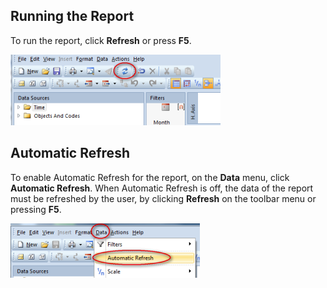 ## Running the Report

To run the report, click **Refresh** or press **F5**.

![ID2A84FC5BC875451B.ID7F99B2D5573B4DCC.png](media/ID2A84FC5BC875451B.ID7F99B2D5573B4DCC.png)


## Automatic Refresh

To enable Automatic Refresh for the report, on the **Data** menu, click **Automatic Refresh**. When Automatic Refresh is off, the data of the report must be refreshed by the user, by clicking **Refresh** on the toolbar menu or pressing **F5**.

![ID161B3A3D046E4A5D.IDB2736A3FC49D40CA.png](media/ID161B3A3D046E4A5D.IDB2736A3FC49D40CA.png)

